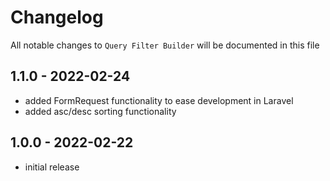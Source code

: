 # Changelog

All notable changes to `Query Filter Builder` will be documented in this file

## 1.1.0 - 2022-02-24

- added FormRequest functionality to ease development in Laravel
- added asc/desc sorting functionality

## 1.0.0 - 2022-02-22

- initial release
